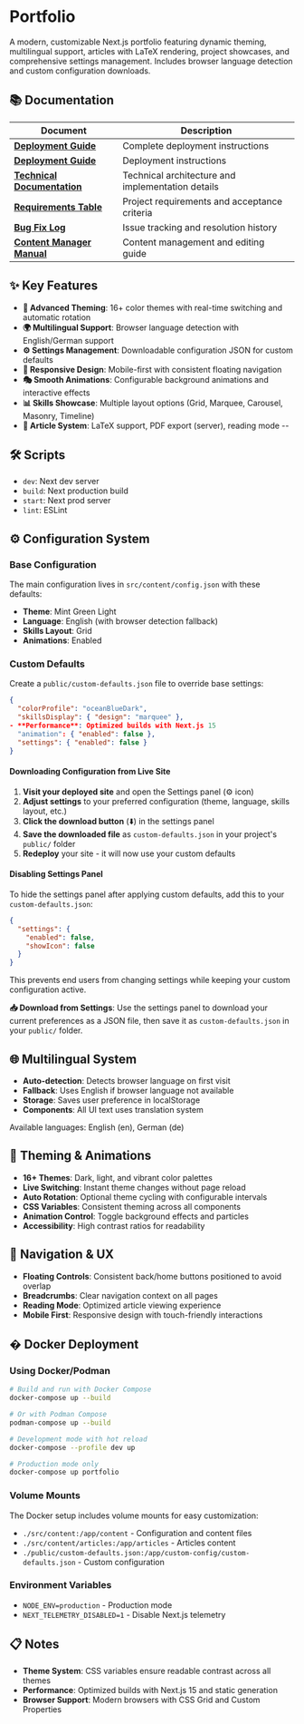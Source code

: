 # Portfolio

A modern, customizable Next.js portfolio featuring dynamic theming, multilingual support, articles with LaTeX rendering, project showcases, and comprehensive settings management. Includes browser language detection and custom configuration downloads.

## 📚 Documentation

| Document | Description |
|----------|-------------|
| **[Deployment Guide](documentation/DEPLOYMENT_GUIDE.md)** | Complete deployment instructions |
| **[Deployment Guide](documentation/DEPLOYMENT_GUIDE.md)** | Deployment instructions |
| **[Technical Documentation](documentation/TECHNICAL_DOCUMENTATION.md)** | Technical architecture and implementation details |
| **[Requirements Table](documentation/Requirements-Tabelle.md)** | Project requirements and acceptance criteria |
| **[Bug Fix Log](documentation/BUG_FIX_LOG.md)** | Issue tracking and resolution history |
| **[Content Manager Manual](documentation/CONTENT_MANAGER_MANUAL.md)** | Content management and editing guide |

## ✨ Key Features

- **🎨 Advanced Theming**: 16+ color themes with real-time switching and automatic rotation
- **🌍 Multilingual Support**: Browser language detection with English/German support
- **⚙️ Settings Management**: Downloadable configuration JSON for custom defaults  
- **📱 Responsive Design**: Mobile-first with consistent floating navigation
- **🎭 Smooth Animations**: Configurable background animations and interactive effects
- **📊 Skills Showcase**: Multiple layout options (Grid, Marquee, Carousel, Masonry, Timeline)
- **📝 Article System**: LaTeX support, PDF export (server), reading mode
--

## 🛠 Scripts

- `dev`: Next dev server
- `build`: Next production build  
- `start`: Next prod server
- `lint`: ESLint
  

## ⚙️ Configuration System

### Base Configuration

The main configuration lives in `src/content/config.json` with these defaults:

- **Theme**: Mint Green Light
- **Language**: English (with browser detection fallback)
- **Skills Layout**: Grid
- **Animations**: Enabled

### Custom Defaults

Create a `public/custom-defaults.json` file to override base settings:

```json
{
  "colorProfile": "oceanBlueDark",
  "skillsDisplay": { "design": "marquee" },
- **Performance**: Optimized builds with Next.js 15
  "animation": { "enabled": false },
  "settings": { "enabled": false }
}
```

#### Downloading Configuration from Live Site

1. **Visit your deployed site** and open the Settings panel (⚙️ icon)
2. **Adjust settings** to your preferred configuration (theme, language, skills layout, etc.)
3. **Click the download button** (⬇️) in the settings panel
4. **Save the downloaded file** as `custom-defaults.json` in your project's `public/` folder
5. **Redeploy** your site - it will now use your custom defaults

#### Disabling Settings Panel

To hide the settings panel after applying custom defaults, add this to your `custom-defaults.json`:

```json
{
  "settings": {
    "enabled": false,
    "showIcon": false
  }
}
```

This prevents end users from changing settings while keeping your custom configuration active.

**📥 Download from Settings**: Use the settings panel to download your current preferences as a JSON file, then save it as `custom-defaults.json` in your `public/` folder.

## 🌐 Multilingual System

- **Auto-detection**: Detects browser language on first visit
- **Fallback**: Uses English if browser language not available  
- **Storage**: Saves user preference in localStorage
- **Components**: All UI text uses translation system

Available languages: English (en), German (de)

## 🎨 Theming & Animations

- **16+ Themes**: Dark, light, and vibrant color palettes
- **Live Switching**: Instant theme changes without page reload
- **Auto Rotation**: Optional theme cycling with configurable intervals
- **CSS Variables**: Consistent theming across all components
- **Animation Control**: Toggle background effects and particles
- **Accessibility**: High contrast ratios for readability

## 📱 Navigation & UX

- **Floating Controls**: Consistent back/home buttons positioned to avoid overlap
- **Breadcrumbs**: Clear navigation context on all pages
- **Reading Mode**: Optimized article viewing experience
- **Mobile First**: Responsive design with touch-friendly interactions

 

## � Docker Deployment

### Using Docker/Podman

```bash
# Build and run with Docker Compose
docker-compose up --build

# Or with Podman Compose
podman-compose up --build

# Development mode with hot reload
docker-compose --profile dev up

# Production mode only
docker-compose up portfolio
```

### Volume Mounts

The Docker setup includes volume mounts for easy customization:

- `./src/content:/app/content` - Configuration and content files
- `./src/content/articles:/app/articles` - Articles content
- `./public/custom-defaults.json:/app/custom-config/custom-defaults.json` - Custom configuration

### Environment Variables

- `NODE_ENV=production` - Production mode
- `NEXT_TELEMETRY_DISABLED=1` - Disable Next.js telemetry

 

## 📋 Notes

 
- **Theme System**: CSS variables ensure readable contrast across all themes
- **Performance**: Optimized builds with Next.js 15 and static generation
- **Browser Support**: Modern browsers with CSS Grid and Custom Properties
